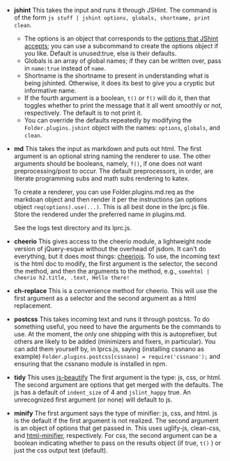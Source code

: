 * **jshint** This takes the input and runs it through JSHint. The command
  is of the form 
  `js stuff | jshint options, globals, shortname, print clean`. 
  
  * The options is an object that corresponds to the [options that JShint
  accepts](http://jshint.com/docs/options/); you can use a subcommand to
  create the options object if you like.  Default is unused:true, else is
  their defaults. 
  * Globals is an array of global
  names; if they can be written over, pass in `name:true` instead of
  `name`. 
  * Shortname is the shortname to present in understanding what is being
    jshinted. Otherwise, it does its best to give you a cryptic but
    informative name. 
  * If the fourth argument is a boolean, `t()` or `f()` will do it,  then
    that toggles whether to print the message that it all went smoothly or
    not, respectively. The default is to not print it.
  * You can override the defaults repeatedly by modifying the
    `Folder.plugins.jshint` object with the names: `options`, `globals`, and
    `clean`.  
* **md** This takes the input as markdown and puts out html. The first
  argument is an optional string naming the renderer to use. The other
  arguments should be booleans, namely, `f()`, if one does not want
  preprocessing/post to occur. The default preprocessors, in order, are
  literate programming subs and math subs rendering to katex. 
  
  To create a renderer, you can use Folder.plugins.md.req as the markdoan
  object and then render it per the instructions (an options object
  `req(options).use(...)`. This is all best done in the lprc.js file.
  Store the rendered under the preferred name in plugins.md.
 
  See the logs test directory and its lprc.js. 
* **cheerio** This gives access to the cheerio module, a lightweight node
  version of jQuery-esque without the overhead of jsdom. It can't do
  everything, but it does most things: 
  [cheeriojs](https://github.com/cheeriojs/cheerio). To use, the incoming
  text is the html doc to modify, the first argument is the selector, the
  second the method, and then the arguments to the method, e.g., 
  `somehtml | cheerio h2.title, .text, Hello there!`
* **ch-replace** This is a convenience method for cheerio. This will use
  the first argument as a selector and the second argument as a
  html replacement. 
* **postcss** This takes incoming text and runs it through postcss. To do
  something useful, you need to have the arguments be the commands to use.
  At the moment, the only one shipping with this is autoprefixer, but
  others are likely to be added (minimizers and fixers, in particular).
  You can add them yourself by, in lprcs.js, saying (installing cssnano as
  example)
  `Folder.plugins.postcss[cssnano] = require('cssnano');` and ensuring
  that the cssnano module is installed in npm. 
* **tidy** This uses [js-beautify](https://www.npmjs.com/package/js-beautify)
The first argument is the type:  js, css, or html. The second argument are
options that get merged with the defaults. The js has a default of
`indent_size` of 4 and `jslint_happy` true. An unrecognized first argument
(or none) will default to js. 
* **minify** The first argument says the type of minifier: js, css, and
  html. js is the default if the first argument is not realized. The
  second argument is an object of options that get passed in. This uses
  uglify-js, clean-css, and 
  [html-minifier](https://www.npmjs.com/package/html-minifier), 
  respectively. For css, the
  second argument can be a boolean indicating whether to pass on the
  results object (if true, `t()` ) or just the css output text (default). 
